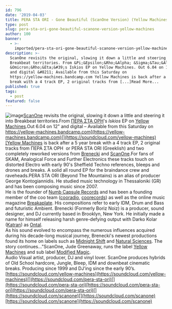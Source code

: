 ```yaml
---
id: 796
date: '2019-04-03'
title: PERA STA ORI - Gone Beautiful (ScanOne Version) (Yellow Machines) - Loose Lips
type: post
slug: pera-sta-ori-gone-beautiful-scanone-version-yellow-machines
author: 100
banner:
  - >-
    imported/pera-sta-ori-gone-beautiful-scanone-version-yellow-machines/image796.jpeg
description: >-
  ScanOne revisits the original, slowing it down a little and steering it into
  Breakbeat territories. From &Pi;&Epsilon;&Rho;&Alpha; &Sigma;&Tau;&Alpha;
  &Omicron;&Rho;&Eta;&#39;s Iskios EP on Yellow Machines. Out 6.04 on 12&quot;
  and digital &#8211; Available from this Saturday on
  https://yellow-machines.bandcamp.com Yellow Machines is back after a 5 year
  break with a 4 track EP, 2 original tracks from [...]Read More...
published: true
tags:
  - post
featured: false
---
```

![image](../imported/pera-sta-ori-gone-beautiful-scanone-version-yellow-machines/image796.jpeg)[ScanOne](https://scanone.bandcamp.com/) revisits the original, slowing it down a little and steering it into Breakbeat territories.From [ΠΕΡΑ ΣΤΑ ΟΡΗ](https://soundcloud.com/pera-sta-ori)'s _Iskios_ EP on [Yellow Machines](https://yellow-machines.bandcamp.com).Out 6.04 on 12" and digital – Available from this Saturday on [https://yellow-machines.bandcamp.com](https://yellow-machines.bandcamp.com)[](https://soundcloud.com/yellow-machines)[Yellow Machines](https://soundcloud.com/yellow-machines) is back after a 5 year break with a 4 track EP, 2 original tracks from ΠΕΡΑ ΣΤΑ ΟΡΗ  or PERA STA ORI (Greeklish) and two completely reworked versions from [Brenecki](https://www.residentadvisor.net/dj/borisbrenecki) and [ScanOne](https://www.discogs.com/artist/112614-Scanone).For fans of SKAM, Analogical Force and Further Electronics these tracks touch on distorted Electro with early 90's Sheffield Techno references, bleeps and drones and breaks. A solid all round EP for the braindance crew and raveheads.PERA STA ORI (Beyond The Mountains) is an alias of producer George Kontogiannidis. He studied music technology in Thessaloniki (GR) and has been composing music since 2007.  
He is the founder of [Numb Capsule Records](https://numbcapsule.bandcamp.com/) and has been a founding member of the coo team ([cooradio](http://www.cooradio.com/pages/index.php), [coorecords](https://www.discogs.com/label/244160-Coorecords)) as well as the online music magazine [Breakaplate](https://www.facebook.com/breakaplate/). His compositions refer to early IDM, Drum and Bass and futuristic Ambient. Brenecki (Formerly Boriz Noiz) is a producer, sound designer, and DJ currently based in Brooklyn, New York. He initially made a name for himself releasing harsh genre-defying output with Darko Kolar ([Katran](https://soundcloud.com/jezgromusic)) as [Ontal](https://soundcloud.com/ontal).  
As his sound evolved to encompass the numerous influences acquired during his decade-long musical journey, Brenecki's newest productions found its home on labels such as [Midnight Shift](https://soundcloud.com/midnight-shift) and [Natural Sciences](https://www.residentadvisor.net/record-label.aspx?id=12658). The story continues…"ScanOne, Jude Greenaway, runs the label [Yellow Machines](https://yellow-machines.bandcamp.com) and sub label [Modified Magic](https://modifiedmagic.bigcartel.com/).  
Audio Visual artist, producer, DJ and vinyl lover. ScanOne produces hybrids of Old School hardcore, Jungle, Bleep, IDM and downbeat cinematic breaks. Producing since 1999 and DJ’ing since the early 90’s.[](https://soundcloud.com/yellow-machines)[https://soundcloud.com/yellow-machines](https://soundcloud.com/yellow-machines)[](https://soundcloud.com/pera-sta-ori)[](https://soundcloud.com/pera-sta-ori)[https://soundcloud.com/pera-sta-ori](https://soundcloud.com/pera-sta-ori)[](https://soundcloud.com/scanone)[](https://soundcloud.com/scanone)[https://soundcloud.com/scanone](https://soundcloud.com/scanone)